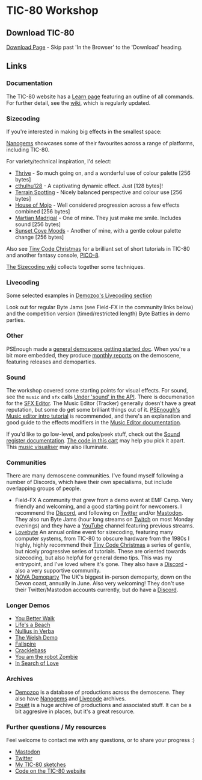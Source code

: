 # TIC-80 Workshop

## Download TIC-80

[Download Page](https://tic80.com/create) - Skip past 'In the Browser' to the 'Download' heading.

## Links

### Documentation

The TIC-80 website has a [Learn page](https://tic80.com/learn) featuring an outline of all commands. For further detail, see the [wiki](https://github-wiki-see.page/m/nesbox/TIC-80/wiki), which is regularly updated.

### Sizecoding

If you're interested in making big effects in the smallest space:

[Nanogems](https://nanogems.demozoo.org/) showcases some of their favourites across a range of platforms, including TIC-80.

For variety/technical inspiration, I'd select:

- [Thrive](https://www.youtube.com/watch?v=qU5EGLvFXd8) - So much going on, and a wonderful use of colour palette [256 bytes]
- [cthulhu128](https://www.youtube.com/watch?v=G-7qy--BEEQ) - A captivating dynamic effect. Just [128 bytes]!
- [Terrain Spotting](https://www.youtube.com/watch?v=brCWRuUw8zw) - Nicely balanced perspective and colour use [256 bytes]
- [House of Mojo](https://www.youtube.com/watch?v=c5U-Sz1zN1s) - Well considered progression across a few effects combined [256 bytes]
- [Martian Madrigal](https://tic80.com/play?cart=3296) - One of mine. They just make me smile. Includes sound [256 bytes]
- [Sunset Cove Moods](https://www.youtube.com/watch?v=VNDYInToM7s) - Another of mine, with a gentle colour palette change [256 bytes]

Also see [Tiny Code Christmas](https://tcc.lovebyte.party/) for a brilliant set of short tutorials in TIC-80 and another fantasy console, [PICO-8](https://www.lexaloffle.com/pico-8.php).

[The Sizecoding wiki](http://www.sizecoding.org/wiki/TIC-80) collects together some techniques.

### Livecoding

Some selected examples in [Demozoo's Livecoding section](https://livecode.demozoo.org/)

Look out for regular Byte Jams (see Field-FX in the community links below) and the competition version (timed/restricted length) Byte Battles in demo parties.

### Other

PSEnough made a [general demoscene getting started doc](https://github.com/psenough/teach_yourself_demoscene_in_14_days). When you're a bit more embedded, they produce [monthly reports](https://www.youtube.com/@psenough) on the demoscene, featuring releases and demoparties.

### Sound

The workshop covered some starting points for visual effects. For sound, see the `music` and `sfx` calls [Under 'sound' in the API](https://github.com/nesbox/TIC-80/wiki/API#sound). There is documenation for the [SFX Editor](https://github.com/nesbox/TIC-80/wiki/SFX-Editor). The Music Editor (Tracker) generally doesn't have a great reputation, but some do get some brilliant things out of it. [PSEnough's Music editor intro tutorial](https://www.youtube.com/watch?v=V9oAccwjeDA) is recommended, and there's an explanation and good guide to the effects modifiers in the [Music Editor documentation](https://github.com/nesbox/TIC-80/wiki/Music-Editor).

If you'd like to go low-level, and poke/peek stuff, check out the [Sound register documentation](https://github.com/nesbox/TIC-80/wiki/RAM#sound-registers). [The code in this cart](https://tic80.com/play?cart=807) may help you pick it apart. This [music visualiser](https://tic80.com/play?cart=115) may also illuminate.

### Communities

There are many demoscene communities. I've found myself following a number of Discords, which have their own specialisms, but include overlapping groups of people.

- Field-FX
    A community that grew from a demo event at EMF Camp. Very friendly and welcoming, and a good starting point for newcomers.
    I recommend the [Discord](https://discord.com/invite/RuSxTNzhZS), and following on [Twitter](https://twitter.com/fx_field) and/or [Mastodon](https://mastodon.online/@FieldFX).
    They also run Byte Jams (hour long streams on [Twitch](https://www.twitch.tv/fieldfxdemo) on most Monday evenings) and they have a [YouTube](https://www.youtube.com/@field-fx5751) channel featuring previous streams.
- [Lovebyte](https://lovebyte.party/)
    An annual online event for sizecoding, featuring many computer systems, from TIC-80 to obscure hardware from the 1980s
    I highly, highly recommend their [Tiny Code Christmas](https://tcc.lovebyte.party/) a series of gentle, but nicely progressive series of tutorials. These are oriented towards sizecoding, but also helpful for general demo tips. This was my entrypoint, and I've loved where it's gone. They also have a [Discord](https://discord.gg/pUS5kCJTzp) - also a very supportive community.
- [NOVA Demoparty](https://novaparty.org/)
    The UK's biggest in-person demoparty, down on the Devon coast, annually in June. Also very welcoming!
    They don't use their Twitter/Mastodon accounts currently, but do have a [Discord](https://discord.gg/rBJTXJBeq2).

### Longer Demos

- [You Better Walk](https://www.youtube.com/watch?v=HxrIOyLwYXk)
- [Life's a Beach](https://www.youtube.com/watch?v=8Kz3_fqToNI)
- [Nullius in Verba](https://www.youtube.com/watch?v=fhqKE_sTXeg)
- [The Welsh Demo](https://www.youtube.com/watch?v=DOI5iUfohY0)
- [Fallspire](https://www.youtube.com/watch?v=tWEU-bOT90w)
- [Cracklebass](https://www.youtube.com/watch?v=KcmTcYuxp9w)
- [You am the robot Zombie](https://www.youtube.com/watch?v=TkpLYwMQHrw)
- [In Search of Love](https://www.youtube.com/watch?v=4m8IF7nwCa0)

### Archives

- [Demozoo](https://demozoo.org/) is a database of productions across the demoscene. They also have [Nanogems](https://nanogems.demozoo.org/) and [Livecode](https://livecode.demozoo.org/) archives.
- [Pouët](https://www.pouet.net/) is a huge archive of productions and associated stuff. It can be a bit aggresive in places, but it's a great resource.

### Further questions / My resources

Feel welcome to contact me with any questions, or to share your progress :)

- [Mastodon](https://mastodon.social/@jtruk)
- [Twitter](https://twitter.com/jtruk)
- [My TIC-80 sketches](https://github.com/creativenucleus/tic-80-sketches)
- [Code on the TIC-80 website](https://tic80.com/dev?id=8568)
